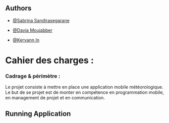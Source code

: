 ## Authors


- [@Sabrina Sandirasegarane](https://github.com/sabrinasandi)

- [@Davia Moujabber](https://github.com/Moujabber)

- [@Keryann In](https://github.com/Sayanox)


# Cahier des charges : 

### Cadrage & périmètre :

Le projet consiste à mettre en place une application mobile météorologique. Le but de se projet est de monter en compétence en programmation mobile, en management de projet et en communication.




## Running Application

